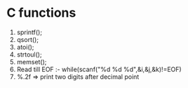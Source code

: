 # C functions
1. sprintf();
2. qsort();
3. atoi();
4. strtoul();
5. memset();
4. Read till EOF :- while(scanf("%d %d %d",&i,&j,&k)!=EOF)
3. %.2f => print two digits after decimal point
